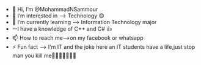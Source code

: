 - 👋 Hi, I’m @MohammadNSammour
- 👀 I’m interested in --> Technology 😊
- 🌱 I’m currently learning --> Information Technology major
- --I have a knowledge of C++ and C# 👍
- 📫 How to reach me-->on my facebook or whatsapp
- ⚡ Fun fact --> I'm IT and the joke here an IT students have a life,just stop man you kill me🤣🤣🤣🤣🤣🤣💔

